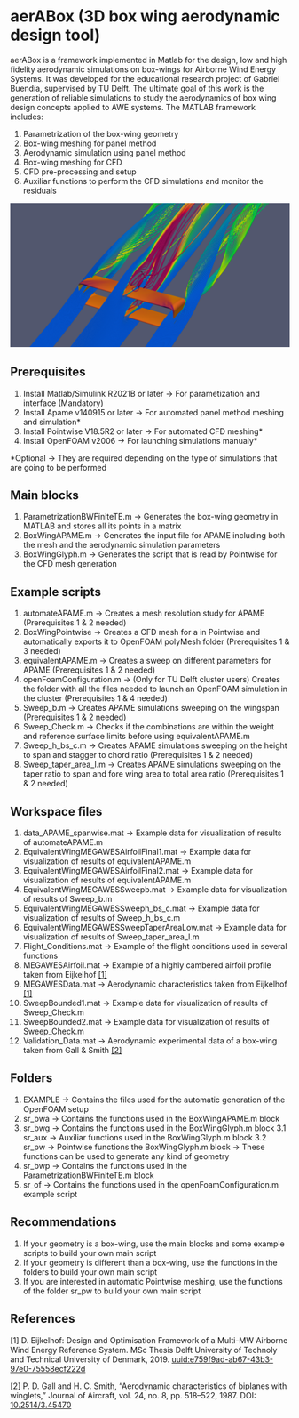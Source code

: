 # aerABox (3D box wing aerodynamic design tool)
aerABox is a framework implemented in Matlab for the design, low and high fidelity aerodynamic simulations on box-wings for Airborne Wind Energy Systems. It was developed for the educational research project of Gabriel Buendía, supervised by TU Delft. The ultimate goal of this work is the generation of reliable simulations to study the aerodynamics of box wing design concepts applied to AWE systems. The MATLAB framework includes:
1. Parametrization of the box-wing geometry
2. Box-wing meshing for panel method
3. Aerodynamic simulation using panel method
4. Box-wing meshing for CFD
5. CFD pre-processing and setup 
6. Auxiliar functions to perform the CFD simulations and monitor the residuals

![](GB2022_BoxWing.png)

## Prerequisites
1. Install Matlab/Simulink R2021B or later -> For parametization and interface (Mandatory)
2. Install Apame v140915 or later -> For automated panel method meshing and simulation*
3. Install Pointwise V18.5R2 or later -> For automated CFD meshing*
4. Install OpenFOAM v2006 -> For launching simulations manualy*

*Optional -> They are required depending on the type of simulations that are going to be performed
## Main blocks
1. ParametrizationBWFiniteTE.m -> Generates the box-wing geometry in MATLAB and stores all its points in a matrix
2. BoxWingAPAME.m -> Generates the input file for APAME including both the mesh and the aerodynamic simulation parameters
3. BoxWingGlyph.m -> Generates the script that is read by Pointwise for the CFD mesh generation
## Example scripts 
1. automateAPAME.m -> Creates a mesh resolution study for APAME (Prerequisites 1 & 2 needed)
2. BoxWingPointwise -> Creates a CFD mesh for a in Pointwise and automatically exports it to OpenFOAM polyMesh folder (Prerequisites 1 & 3 needed)
3. equivalentAPAME.m -> Creates a sweep on different parameters for APAME (Prerequisites 1 & 2 needed)
4. openFoamConfiguration.m -> (Only for TU Delft cluster users) Creates the folder with all the files needed to launch an OpenFOAM simulation in the cluster (Prerequisites 1 & 4 needed)
5. Sweep_b.m -> Creates APAME simulations sweeping on the wingspan (Prerequisites 1 & 2 needed)
6. Sweep_Check.m -> Checks if the combinations are within the weight and reference surface limits before using equivalentAPAME.m
7. Sweep_h_bs_c.m ->  Creates APAME simulations sweeping on the height to span and stagger to chord ratio (Prerequisites 1 & 2 needed)
8. Sweep_taper_area_l.m -> Creates APAME simulations sweeping on the taper ratio to span and fore wing area to total area ratio (Prerequisites 1 & 2 needed)
## Workspace files
1. data_APAME_spanwise.mat -> Example data for visualization of results of automateAPAME.m
2. EquivalentWingMEGAWESAirfoilFinal1.mat -> Example data for visualization of results of equivalentAPAME.m
3. EquivalentWingMEGAWESAirfoilFinal2.mat -> Example data for visualization of results of equivalentAPAME.m
4. EquivalentWingMEGAWESSweepb.mat -> Example data for visualization of results of Sweep_b.m
5. EquivalentWingMEGAWESSweeph_bs_c.mat -> Example data for visualization of results of Sweep_h_bs_c.m
6. EquivalentWingMEGAWESSweepTaperAreaLow.mat -> Example data for visualization of results of Sweep_taper_area_l.m
7. Flight_Conditions.mat -> Example of the flight conditions used in several functions
8. MEGAWESAirfoil.mat -> Example of a highly cambered airfoil profile taken from Eijkelhof [[1]](#References)
9. MEGAWESData.mat -> Aerodynamic characteristics taken from Eijkelhof [[1]](#References)
10. SweepBounded1.mat -> Example data for visualization of results of Sweep_Check.m
11. SweepBounded2.mat -> Example data for visualization of results of Sweep_Check.m
12. Validation_Data.mat -> Aerodynamic experimental data of a box-wing taken from Gall & Smith [[2]](#References)
## Folders
1. EXAMPLE -> Contains the files used for the automatic generation of the OpenFOAM setup
2. sr_bwa -> Contains the functions used in the BoxWingAPAME.m block
3. sr_bwg -> Contains the functions used in the BoxWingGlyph.m block
  3.1 sr_aux -> Auxiliar functions used in the BoxWingGlyph.m block
  3.2 sr_pw -> Pointwise functions the BoxWingGlyph.m block -> These functions can be used to generate any kind of geometry
4. sr_bwp -> Contains the functions used in the ParametrizationBWFiniteTE.m block
5. sr_of -> Contains the functions used in the openFoamConfiguration.m example script
## Recommendations
1. If your geometry is a box-wing, use the main blocks and some example scripts to build your own main script
2. If your geometry is different than a box-wing, use the functions in the folders to build your own main script
3. If you are interested in automatic Pointwise meshing, use the functions of the folder sr_pw to build your own main script 
## References
[1] D. Eijkelhof: Design and Optimisation Framework of a Multi-MW Airborne Wind Energy Reference System. MSc Thesis Delft University of Technoly and Technical University of Denmark, 2019. [uuid:e759f9ad-ab67-43b3-97e0-75558ecf222d](http://resolver.tudelft.nl/uuid:e759f9ad-ab67-43b3-97e0-75558ecf222d)

[2] P. D. Gall and H. C. Smith, “Aerodynamic characteristics of biplanes with winglets,” Journal of Aircraft,
vol. 24, no. 8, pp. 518–522, 1987. DOI: [10.2514/3.45470](https://arc.aiaa.org/doi/10.2514/3.45470)
